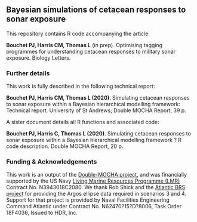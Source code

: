 ## Bayesian simulations of cetacean responses to sonar exposure

This repository contains R code accompanying the article:

**Bouchet PJ, Harris CM, Thomas L** (in prep). Optimising tagging programmes for understanding cetacean responses to military sonar exposure. Biology Letters.

### Further details

This work is fully described in the following technical report:

**Bouchet PJ, Harris CM, Thomas L (2020)**. Simulating cetacean responses to sonar exposure within a Bayesian hierarchical modelling framework: Technical report. University of St Andrews; Double MOCHA Report, 39 p.

A sister document details all R functions and associated code:

**Bouchet PJ, Harris C, Thomas L (2020)**. Simulating cetacean responses to sonar exposure within a Bayesian hierarchical modelling framework ? R code description. Double MOCHA Report, 20 p.

### Funding & Acknowledgements
 
This work is an output of the [Double-MOCHA project](https://synergy.st-andrews.ac.uk/mocha/), and was financially supported by the US Navy [Living Marine Resources Programme (LMR)](https://www.navfac.navy.mil/navfac_worldwide/specialty_centers/exwc/products_and_services/ev/lmr.html) Contract No. N3943018C2080. We thank Rob Shick and the [Atlantic BRS project](https://sea-inc.net/science/atlantic-brs/) for providing the Argos ellipse data required in scenarios 3 and 4. Support for that project is provided by Naval Facilities Engineering Command Atlantic under Contract No. N62470?15?D?8006, Task Order 18F4036, Issued to HDR, Inc.